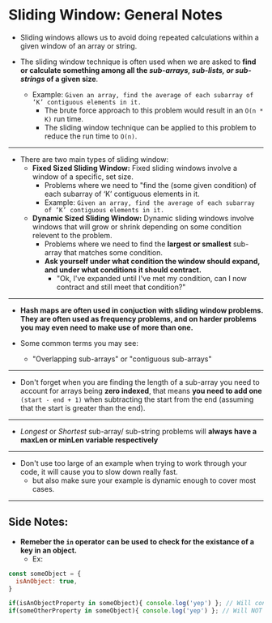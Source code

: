 # Sliding Window: General Notes

- Sliding windows allows us to avoid doing repeated calculations within a given window of an array or string.

- The sliding window technique is often used when we are asked to **find or calculate something among all the *sub-arrays, sub-lists, or sub-strings* of a given size**.
  - Example: `Given an array, find the average of each subarray of ‘K’ contiguous elements in it.`
    - The brute force approach to this problem would result in an `O(n * K)` run time.
    - The sliding window technique can be applied to this problem to reduce the run time to `O(n)`.
<hr>

- There are two main types of sliding window:
  - **Fixed Sized Sliding Window:** Fixed sliding windows involve a window of a specific, set size.
    - Problems where we need to "find the (some given condition) of each subarray of ‘K’ contiguous elements in it.
    - Example: `Given an array, find the average of each subarray of ‘K’ contiguous elements in it.`
  - **Dynamic Sized Sliding Window:** Dynamic sliding windows involve windows that will grow or shrink depending on some condition relevent to the problem.
    - Problems where we need to find the **largest or smallest** sub-array that matches some condition.
    - **Ask yourself under what condition the window should expand, and under what conditions it should contract.**
      - "Ok, I've expanded until I've met my condition, can I now contract and still meet that condition?"
<hr>

- **Hash maps are often used in conjuction with sliding window problems. They are often used as frequency problems, and on harder problems you may even need to make use of more than one.**

- Some common terms you may see:
  - "Overlapping sub-arrays" or "contiguous sub-arrays"
<hr>

- Don't forget when you are finding the length of a sub-array you need to account for arrays being **zero indexed**, that means **you need to add one** `(start - end + 1)` when subtracting the start from the end (assuming that the start is greater than the end).
<hr>

- *Longest* or *Shortest* sub-array/ sub-string problems will **always have a maxLen or minLen variable respectively**
<hr>

- Don't use too large of an example when trying to work through your code, it will cause you to slow down really fast.
  - but also make sure your example is dynamic enough to cover most cases.

<hr>

## Side Notes:

- **Remeber the `in` operator can be used to check for the existance of a key in an object.**
  - Ex:

```js
const someObject = {
  isAnObject: true, 
}

if(isAnObjectProperty in someObject){ console.log('yep') }; // Will console.log 'yep'
if(someOtherProperty in someObject){ console.log('yep') }; // Will NOT console.log 'yep'
```